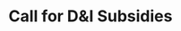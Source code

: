 ---
title:  Call for D&I Subsidies

layout: single
permalink: /calls/volunteers/
sidebar: 
    nav: "calls"
---